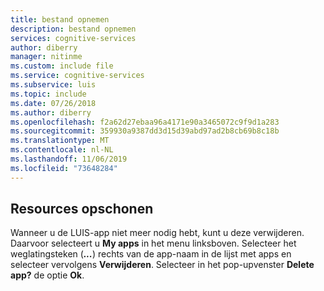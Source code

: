 ```yaml
---
title: bestand opnemen
description: bestand opnemen
services: cognitive-services
author: diberry
manager: nitinme
ms.custom: include file
ms.service: cognitive-services
ms.subservice: luis
ms.topic: include
ms.date: 07/26/2018
ms.author: diberry
ms.openlocfilehash: f2a62d27ebaa96a4171e90a3465072c9f9d1a283
ms.sourcegitcommit: 359930a9387dd3d15d39abd97ad2b8cb69b8c18b
ms.translationtype: MT
ms.contentlocale: nl-NL
ms.lasthandoff: 11/06/2019
ms.locfileid: "73648284"
---
```

## <a name="clean-up-resources"></a>Resources opschonen

Wanneer u de LUIS-app niet meer nodig hebt, kunt u deze verwijderen. Daarvoor selecteert u **My apps** in het menu linksboven. Selecteer het weglatingsteken (***...***) rechts van de app-naam in de lijst met apps en selecteer vervolgens **Verwijderen**. Selecteer in het pop-upvenster **Delete app?** de optie **Ok**. 